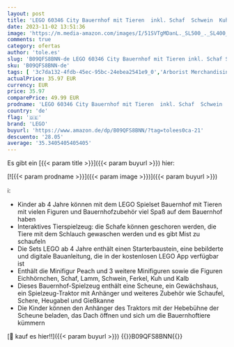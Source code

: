 ```yaml
---
layout: post
title: 'LEGO 60346 City Bauernhof mit Tieren  inkl. Schaf  Schwein  Kuh und mehr sowie Traktor-Spielzeug mit Anhänger  Lernspielzeug für Kinder ab 4 Jahre'
date: 2023-11-02 13:51:36
image: 'https://m.media-amazon.com/images/I/51SVTgMDanL._SL500_._SL400_.jpg'
comments: true
category: ofertas
author: 'tole.es'
slug: 'B09QFS8BNN-de LEGO 60346 City Bauernhof mit Tieren inkl. Schaf Schwein...'
sku: 'B09QFS8BNN-de'
tags: [ '3c7da132-4fdb-45ec-95bc-24ebea2541e9_0','Arborist Merchandising Root','Bauklötze & Bausteine','Bauspielzeug & Konstruktionsspielzeug','Custom Stores','LEGO','Lego City','Self Service','Spielzeug','lego','🇩🇪', ]
actualPrice: 35.97 EUR
currency: EUR
price: 35.97
comparePrice: 49.99 EUR
prodname: 'LEGO 60346 City Bauernhof mit Tieren  inkl. Schaf  Schwein  Kuh und mehr sowie Traktor-Spielzeug mit Anhänger  Lernspielzeug für Kinder ab 4 Jahre'
country: 'de'
flag: '🇩🇪'
brand: 'LEGO'
buyurl: 'https://www.amazon.de/dp/B09QFS8BNN/?tag=tolees0ca-21'
descuento: '28.05'
average: '35.3405405405405'
---
```


Es gibt ein [{{< param title >}}]({{< param buyurl >}}) hier:

[![{{< param prodname >}}]({{< param image >}})]({{< param buyurl >}})

ℹ️:

- Kinder ab 4 Jahre können mit dem LEGO Spielset Bauernhof mit Tieren mit vielen Figuren und Bauernhofzubehör viel Spaß auf dem Bauernhof haben
- Interaktives Tierspielzeug: die Schafe können geschoren werden, die Tiere mit dem Schlauch gewaschen werden und es gibt Mist zu schaufeln
- Die Sets LEGO ab 4 Jahre enthält einen Starterbaustein, eine bebilderte und digitale Bauanleitung, die in der kostenlosen LEGO App verfügbar ist
- Enthält die Minifigur Peach und 3 weitere Minifiguren sowie die Figuren Eichhörnchen, Schaf, Lamm, Schwein, Ferkel, Kuh und Kalb
- Dieses Bauernhof-Spielzeug enthält eine Scheune, ein Gewächshaus, ein Spielzeug-Traktor mit Anhänger und weiteres Zubehör wie Schaufel, Schere, Heugabel und Gießkanne
- Die Kinder können den Anhänger des Traktors mit der Hebebühne der Scheune beladen, das Dach öffnen und sich um die Bauernhoftiere kümmern

[🛒 kauf es hier!!]({{< param buyurl >}})
{{<world>}}B09QFS8BNN{{</world>}}
